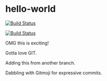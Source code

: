 # hello-world 

[![Build Status](https://semaphoreci.com/api/v1/aalbinclark/hello-world/branches/master/badge.svg)](https://semaphoreci.com/aalbinclark/hello-world)

[![Build Status](https://travis-ci.org/aalbinclark/hello-world.svg?branch=master)](https://travis-ci.org/aalbinclark/hello-world)

OMG this is exciting!

Gotta love GIT.

Adding this from another branch.

Dabbling with Gitmoji for expressive commits.

